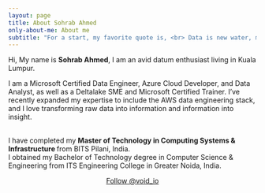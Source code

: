 ```yaml
---
layout: page
title: About Sohrab Ahmed
only-about-me: About me
subtitle: "For a start, my favorite quote is, <br> Data is new water, must should be clean and healthy before consuming."
---
```


<div id="aboutme-section">

<p class="about-text">
<span class="fa fa-briefcase about-icon"></span>
  Hi, My name is <strong>Sohrab Ahmed</strong>, I am an avid datum enthusiast living in Kuala Lumpur.
</p>

<p class="about-text">
<span class="fa fa-code about-icon"></span>
I am a Microsoft Certified Data Engineer, Azure Cloud Developer, and Data Analyst, as well as a Deltalake SME and Microsoft Certified Trainer. I’ve recently expanded my expertise to include the AWS data engineering stack, and I love transforming raw data into information and information into insight.
</p>

<p class="about-text">
<span class="fa fa-graduation-cap about-icon"></span>
<br>I have completed my <strong>Master of Technology in Computing Systems & Infrastructure </strong> from BITS Pilani, India.
<br>I obtained my Bachelor of Technology degree in Computer Science & Engineering from ITS Engineering College in Greater Noida, India.

</p>

<center>
    <a href="https://x.com/void_io" class="twitter-follow-button" data-size="large" data-show-count="false">Follow @void_io</a>
    <script async src="//platform.twitter.com/widgets.js" charset="utf-8"></script>
</center>

